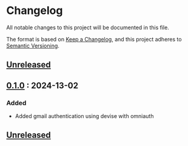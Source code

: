 # Changelog

All notable changes to this project will be documented in this file.

The format is based on [Keep a Changelog](https://keepachangelog.com),
and this project adheres to [Semantic Versioning](https://semver.org).

## [Unreleased]

## [0.1.0] : 2024-13-02

### Added

- Added gmail authentication using devise with omniauth


## [Unreleased]
[unreleased]: https://github.com/danrayfr/unified/branch/development#diff
[0.1.0]: https://github.com/danrayfr/Ninja-Board/pull/1